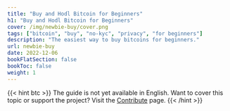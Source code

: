 ```yaml
---
title: "Buy and Hodl Bitcoin for Beginners"
h1: "Buy and Hodl Bitcoin for Beginners"
cover: /img/newbie-buy/cover.png
tags: ["bitcoin", "buy", "no-kyc", "privacy", "for beginners"]
description: "The easiest way to buy bitcoins for beginners."
url: newbie-buy
date: 2022-12-06
bookFlatSection: false
bookToc: false
weight: 1
---
```


{{< hint btc >}}
The guide is not yet available in English. Want to cover this topic or support the project? Visit the [Contribute](/en/contribute) page. 
{{< /hint >}}